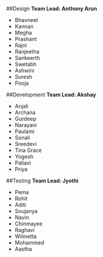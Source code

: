 ##Design
__Team Lead: Anthony Arun__
* Bhavneet
* Kannan
* Megha
* Prashant
* Rajni
* Ranjeetha
* Sankeerth
* Swetabh
* Ashwini
* Suresh
* Pooja

##Development
__Team Lead: Akshay__
* Anjali
* Archana
* Gurdeep
* Narayani
* Paulami
* Sonali
* Sreedevi
* Tina Grace
* Yogesh
* Pallavi
* Priya

##Testing
__Team Lead: Jyothi__
* Pema
* Rohit
* Aditi
* Soujanya
* Navin
* Chinmayee
* Raghavi
* Wilmetta
* Mohammed
* Aastha
